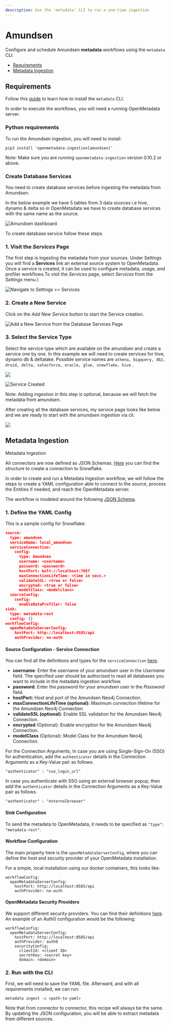 ```yaml
---
description: Use the 'metadata' CLI to run a one-time ingestion
---
```


# Amundsen

Configure and schedule Amundsen **metadata** workflows using the `metadata` CLI.

* [Requirements](amundsen.md#requirements)
* [Metadata Ingestion](amundsen.md#metadata-ingestion)

## Requirements

Follow this [guide](https://docs.open-metadata.org/overview/run-openmetadata#procedure) to learn how to install the `metadata` CLI.

In order to execute the workflows, you will need a running OpenMetadata server.&#x20;

### Python requirements

To run the Amundsen ingestion, you will need to install:

```
pip3 install 'openmetadata-ingestion[amundsen]'
```

Note: Make sure you are running  `openmetadata-ingestion` version 0.10.2 or above.

### Create Database Services

You need to create database services before ingesting the metadata from Amundsen.&#x20;

In the below example we have 5 tables from 3 data sources i.e hive, dynamo & delta so in OpenMetadata we have to create database services with the same name as the source.

![Amundsen dashboard](<../../.gitbook/assets/image (3) (2).png>)

To create database service follow these steps

### 1. Visit the _Services_ Page <a href="#1.-visit-the-services-page" id="1.-visit-the-services-page"></a>

The first step is ingesting the metadata from your sources. Under Settings you will find a **Services** link an external source system to OpenMetadata. Once a service is created, it can be used to configure metadata, usage, and profiler workflows.To visit the _Services_ page, select _Services_ from the _Settings_ menu.\


![Navigate to Settings >> Services](https://1627621137-files.gitbook.io/\~/files/v0/b/gitbook-x-prod.appspot.com/o/spaces%2FXztAI0iox9PPEym7VTye%2Fuploads%2Fgit-blob-b4d98517ea6565137da86128df9f83855767cc05%2Fimage.png?alt=media)

### 2. Create a New Service

Click on the _Add New Service_ button to start the Service creation.

![Add a New Service from the Database Services Page](<../../.gitbook/assets/image (61) (1).png>)

### 3. Select the Service Type

Select the service type which are available on the amundsen and create a service one by one. In this example we will need to create services for hive, dynamo db & deltalake. Possible service names are `athena, bigquery, db2, druid, delta, salesforce, oracle, glue, snowflake, hive` .

![](<../../.gitbook/assets/image (1) (2).png>)

![Service Created](<../../.gitbook/assets/image (45) (2).png>)

Note: Adding ingestion in this step is optional, because we will fetch the metadata from amundsen.

After creating all the database services, my service page looks like below and we are ready to start with the amundsen ingestion via cli.

![](<../../.gitbook/assets/image (79) (3).png>)

## Metadata Ingestion

Metadata Ingestion

All connectors are now defined as JSON Schemas. [Here](https://github.com/open-metadata/OpenMetadata/blob/main/catalog-rest-service/src/main/resources/json/schema/entity/services/connections/metadata/amundsenConnection.json) you can find the structure to create a connection to Snowflake.

In order to create and run a Metadata Ingestion workflow, we will follow the steps to create a YAML configuration able to connect to the source, process the Entities if needed, and reach the OpenMetadata server.

The workflow is modeled around the following [JSON Schema](https://github.com/open-metadata/OpenMetadata/blob/main/catalog-rest-service/src/main/resources/json/schema/entity/services/connections/metadata/amundsenConnection.json).

### 1. Define the YAML Config

This is a sample config for Snowflake:

```json
source:
  type: amundsen
  serviceName: local_amundsen
  serviceConnection:
    config:
      type: Amundsen
      username: <username>
      password: <password>
      hostPort: bolt://localhost:7687
      maxConnectionLifeTime: <time in secs.>
      validateSSL: <true or false>
      encrypted: <true or false>
      modelClass: <modelclass>
  sourceConfig:
    config:
      enableDataProfiler: false
sink:
  type: metadata-rest
  config: {}
workflowConfig:
  openMetadataServerConfig:
    hostPort: http://localhost:8585/api
    authProvider: no-auth

```

#### Source Configuration - Service Connection

You can find all the definitions and types for the `serviceConnection` [here](https://github.com/open-metadata/OpenMetadata/blob/main/catalog-rest-service/src/main/resources/json/schema/entity/services/connections/database/snowflakeConnection.json).

* **username**: Enter the username of your amundsen user in the _Username_ field. The specified user should be authorized to read all databases you want to include in the metadata ingestion workflow.
* **password**: Enter the password for your amundsen user in the _Password_ field.
* **hostPort:** Host and port of the Amundsen Neo4j Connection.
* **maxConnectionLifeTime (optional):** Maximum connection lifetime for the Amundsen Neo4j Connection
* **validateSSL (optional)**: Enable SSL validation for the Amundsen Neo4j Connection.
* **encrypted** (Optional): Enable encryption for the Amundsen Neo4j Connection.
* **modelClass** (Optional): Model Class for the Amundsen Neo4j Connection.

For the Connection Arguments, In case you are using Single-Sign-On (SSO) for authentication, add the `authenticator` details in the Connection Arguments as a Key-Value pair as follows.

`"authenticator" : "sso_login_url"`

In case you authenticate with SSO using an external browser popup, then add the `authenticator` details in the Connection Arguments as a Key-Value pair as follows.

`"authenticator" : "externalbrowser"`&#x20;

#### Sink Configuration

To send the metadata to OpenMetadata, it needs to be specified as `"type": "metadata-rest"`.

#### Workflow Configuration

The main property here is the `openMetadataServerConfig`, where you can define the host and security provider of your OpenMetadata installation.

For a simple, local installation using our docker containers, this looks like:

```
workflowConfig:
  openMetadataServerConfig:
    hostPort: http://localhost:8585/api
    authProvider: no-auth
```

#### OpenMetadata Security Providers

We support different security providers. You can find their definitions [here](https://github.com/open-metadata/OpenMetadata/tree/main/catalog-rest-service/src/main/resources/json/schema/security/client). An example of an Auth0 configuration would be the following:

```
workflowConfig:
  openMetadataServerConfig:
    hostPort: http://localhost:8585/api
    authProvider: auth0
    securityConfig:
      clientId: <client ID>
      secretKey: <secret key>
      domain: <domain>
```

### 2. Run with the CLI

First, we will need to save the YAML file. Afterward, and with all requirements installed, we can run:

```
metadata ingest -c <path-to-yaml>
```

Note that from connector to connector, this recipe will always be the same. By updating the JSON configuration, you will be able to extract metadata from different sources.
